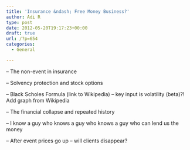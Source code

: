 ```yaml
---
title: 'Insurance &ndash; Free Money Business?'
author: Adi R
type: post
date: 2012-05-20T19:17:23+00:00
draft: true
url: /?p=654
categories:
  - General

---
```

&#8211; The non-event in insurance

&#8211; Solvency protection and stock options

&#8211; Black Scholes Formula (link to Wikipedia) – key input is volatility (beta)?! Add graph from Wikipedia

&#8211; The financial collapse and repeated history

&#8211; I know a guy who knows a guy who knows a guy who can lend us the money

&#8211; After event prices go up – will clients disappear?